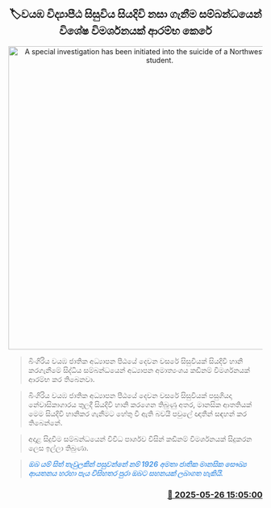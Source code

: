 <p align='center'><b><h2 align='center' title='A special investigation has been initiated into the suicide of a Northwestern College student.'>🏷වයඹ විද්‍යාපීඨ සිසුවිය සියදිවි නසා ගැනීම සම්බන්ධයෙන් විශේෂ විමර්ශනයක් ආරම්භ කෙරේ</h2></b></p>
<p align='center'><img src='https://helakuru.sgp1.cdn.digitaloceanspaces.com/esana/images/lib/wayamba-ji.jpg' width='600' alt='A special investigation has been initiated into the suicide of a Northwestern College student.'></p>

> බිංගිරිය වයඹ ජාතික අධ්‍යාපන පීඨයේ දෙවන වසරේ සිසුවියක් සියදිවි හානි කරගැනීමේ සිද්ධිය සම්බන්ධයෙන් අධ්‍යාපන අමාත්‍යංශය කඩිනම් විමර්ශනයක් ආරම්භ කර තිබෙනවා.

> බිංගිරිය වයඹ ජාතික අධ්‍යාපන පීඨයේ දෙවන වසරේ සිසුවියක් පසුගියදා නේවාසිකාගාරය තුලදී සියදිවි හානි කරගෙන තිබුණු අතර, මානසික ආතතියක් මෙම සියදිවි හානිකර ගැනීමට හේතු වී ඇති බවයි පවුලේ ඥාතීන් සඳහන් කර තිබෙන්නේ.

> අදාළ සිදුවීම සම්බන්ධයෙන් විවිධ පාර්ශව විසින් කඩිනම් විමර්ශනයක් සිදුකරන ලෙස ඉල්ලා තිබුණා.

> <span style='color:#4d99e6'><em><strong>ඔබ යම් සිත් තැවුලකින් පසුවන්නේ නම් 1926 අමතා ජාතික මානසික සෞඛ්‍ය ආයතනය හරහා පැය විසිහතර පුරා ඔබට සහනයක් ලබාගත හැකියි.</strong></em></span>



<h3 align='right'><a href='https://www.helakuru.lk/esana/p/110432/'>📅 2025-05-26 15:05:00</a></h3>
